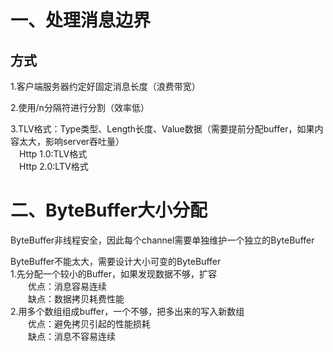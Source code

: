 # 一、处理消息边界
## 方式
1.客户端服务器约定好固定消息长度（浪费带宽） 

2.使用/n分隔符进行分割（效率低）

3.TLV格式：Type类型、Length长度、Value数据（需要提前分配buffer，如果内容太大，影响server吞吐量）  
&ensp;&ensp;Http 1.0:TLV格式  
&ensp;&ensp;Http 2.0:LTV格式

# 二、ByteBuffer大小分配
ByteBuffer非线程安全，因此每个channel需要单独维护一个独立的ByteBuffer

ByteBuffer不能太大，需要设计大小可变的ByteBuffer  
1.先分配一个较小的Buffer，如果发现数据不够，扩容  
&ensp;&ensp;&ensp;&ensp;优点：消息容易连续  
&ensp;&ensp;&ensp;&ensp;缺点：数据拷贝耗费性能  
2.用多个数组组成buffer，一个不够，把多出来的写入新数组  
&ensp;&ensp;&ensp;&ensp;优点：避免拷贝引起的性能损耗   
&ensp;&ensp;&ensp;&ensp;缺点：消息不容易连续 
